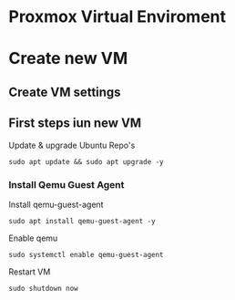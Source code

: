 # Proxmox Virtual Enviroment

# Create new VM

## Create VM settings



## First steps iun new VM

Update & upgrade Ubuntu Repo's

    sudo apt update && sudo apt upgrade -y

### Install Qemu Guest Agent

Install qemu-guest-agent

    sudo apt install qemu-guest-agent -y

Enable qemu

    sudo systemctl enable qemu-guest-agent

Restart VM

    sudo shutdown now